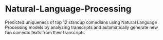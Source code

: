 # Natural-Language-Processing
Predicted uniqueness of top 12 standup comedians using Natural Language Processing models by analyzing transcripts and automatically generate new fun comedic texts from their transcripts
